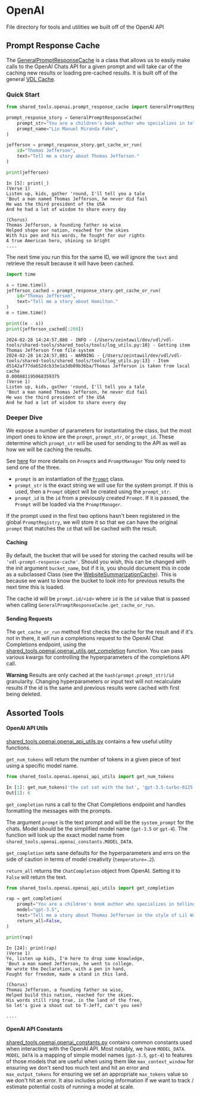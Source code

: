 # OpenAI
File directory for tools and utilities we built off of the OpenAI API

## Prompt Response Cache
The [GeneralPromptResponseCache](./prompt_response_cache.py) is a class that allows us to easily make calls to the OpenAI Chats API for a given prompt and will take car of the caching new results or loading pre-cached results. It is built off of the general [VDL Cache](../cache.py).

### Quick Start
```python
from shared_tools.openai.prompt_response_cache import GeneralPromptResponseCache

prompt_response_story = GeneralPromptResponseCache(
    prompt_str="You are a children's book author who specializes in telling stories about American history in age appropriate rap lyrics.",
    prompt_name="Lin Manuel Miranda Fake",
)

jefferson = prompt_response_story.get_cache_or_run(
    id="Thomas Jefferson",
    text="Tell me a story about Thomas Jefferson."
)

print(jefferson)
```
```
In [5]: print(_)
(Verse 1)
Listen up, kids, gather 'round, I'll tell you a tale
'Bout a man named Thomas Jefferson, he never did fail
He was the third president of the USA
And he had a lot of wisdom to share every day

(Chorus)
Thomas Jefferson, a founding father so wise
Helped shape our nation, reached for the skies
With his pen and his words, he fought for our rights
A true American hero, shining so bright
....
```

The next time you run this for the same ID, we will ignore the `text` and retrieve the result because it will have been cached.
```python
import time

s = time.time()
jefferson_cached = prompt_response_story.get_cache_or_run(
    id="Thomas Jefferson",
    text="Tell me a story about Hamilton."
)
e = time.time()

print((e - s))
print(jefferson_cached[:200])
```
```
2024-02-28 14:24:57,880 - INFO - {/Users/zeintawil/dev/vdl/vdl-tools/shared-tools/shared_tools/tools/log_utils.py:10} - Getting item Thomas Jefferson from file system
2024-02-28 14:24:57,881 - WARNING - {/Users/zeintawil/dev/vdl/vdl-tools/shared-tools/shared_tools/tools/log_utils.py:13} - Item d5142af77da652dcb33e1a3db09b36ba/Thomas Jefferson is taken from local cache
0.000881195068359375
(Verse 1)
Listen up, kids, gather 'round, I'll tell you a tale
'Bout a man named Thomas Jefferson, he never did fail
He was the third president of the USA
And he had a lot of wisdom to share every day
```

### Deeper Dive
We expose a number of parameters for instantiating the class, but the most import ones to know are the `prompt`, `prompt_str`, or `prompt_id`. These determine which `prompt_str` will be used for sending to the API as well as how we will be caching the results.

See [here](../prompt_management/README.md) for more details on `Prompt`s and `PromptManager`
You only need to send one of the three.
* `prompt` is an instantiation of the [`Prompt`](../prompt_management/prompt_manager.py) class.
* `prompt_str` is the exact string we will use for the system prompt. If this is used, then a `Prompt` object will be created using the `prompt_str`.
* `prompt_id` is the `id` from a previously created `Prompt`. If it is passed, the `Prompt` will be loaded via the `PromptManager`.

If the prompt used in the first two options hasn't been registered in the global `PromptRegistry`, we will store it so that we can have the original `prompt` that matches the `id` that will be cached with the result.

#### Caching
By default, the bucket that will be used for storing the cached results will be `'vdl-prompt-response-cache'`.
Should you wish, this can be changed with the init argument `bucket_name`, but if it is, you should document this in code as a subclassed Class (see the [WebsiteSummarizationCache](../web_summarization/website_summarization_cache.py )). This is because we want to know the bucket to look into for previous results the next time this is loaded.

The cache id will be `prompt.id/<id>` where `id` is the `id` value that is passed when calling `GeneralPromptResponseCache.get_cache_or_run`.


#### Sending Requests
The `get_cache_or_run` method first checks the cache for the result and if it's not in there, it will run a completions request to the OpenAI Chat Completions endpoint, using the [shared_tools.openai.openai_utils.get_completion](./openai_api_utils.py) function. You can pass various kwargs for controlling the hyperparameters of the completions API call.

**Warning** Results are only cached at the `hash(prompt.prompt_str)/id` granularity. Changing hyperparameters or input text will not recalculate results if the id is the same and previous results were cached with first being deleted.

## Assorted Tools

#### OpenAI API Utils
[shared_tools.openai.openai_api_utils.py](./openai_api_utils.py) contains a few useful utility functions.

`get_num_tokens` will return the number of tokens in a given piece of text using a specific model name.

```python
from shared_tools.openai.openai_api_utils import get_num_tokens

In [1]: get_num_tokens('the cat sat with the bat', 'gpt-3.5-turbo-0125')
Out[1]: 6
```

`get_completion` runs a call to the Chat Completions endpoint and handles formatting the messages with the prompts.

The argument `prompt` is the text prompt and will be the `system_prompt` for the chats.
Model should be the simplified model name (`gpt-3.5` or `gpt-4`). The function will look up the exact model name from `shared_tools.openai.openai_constants.MODEL_DATA`.

`get_completion` sets sane defaults for the hyperparameters and errs on the side of caution in terms of model creativity (`temperature=.2`). 

`return_all` returns the `ChatCompletion` object from OpenAI. Setting it to `False` will return the text.

```python
from shared_tools.openai.openai_api_utils import get_completion

rap = get_completion(
    prompt="You are a children's book author who specializes in telling stories about American history in age appropriate rap lyrics.",
    model="gpt-3.5",
    text="Tell me a story about Thomas Jefferson in the style of Lil Wayne",
    return_all=False,
)

print(rap)
```

```
In [24]: print(rap)
(Verse 1)
Yo, listen up kids, I'm here to drop some knowledge,
'Bout a man named Jefferson, he went to college.
He wrote the Declaration, with a pen in hand,
Fought for freedom, made a stand in this land.

(Chorus)
Thomas Jefferson, a founding father so wise,
Helped build this nation, reached for the skies.
His words still ring true, in the land of the free,
So let's give a shout out to T-Jeff, can't you see?

....
```

#### OpenAI API Constants
[shared_tools.openai.openai_constants.py](./openai_constants.py) contains common constants used when interacting with the OpenAI API. Most notably, we have `MODEL_DATA`. `MODEL_DATA` is a mapping of simple model names (`gpt-3.5`, `gpt-4`) to features of those models that are useful when using them like `max_context_window` for ensuring we don't send too much text and hit an error and `max_output_tokens` for ensuring we set an appropriate `max_tokens` value so we don't hit an error. It also includes pricing information if we want to track / estimate potential costs of running a model at scale.